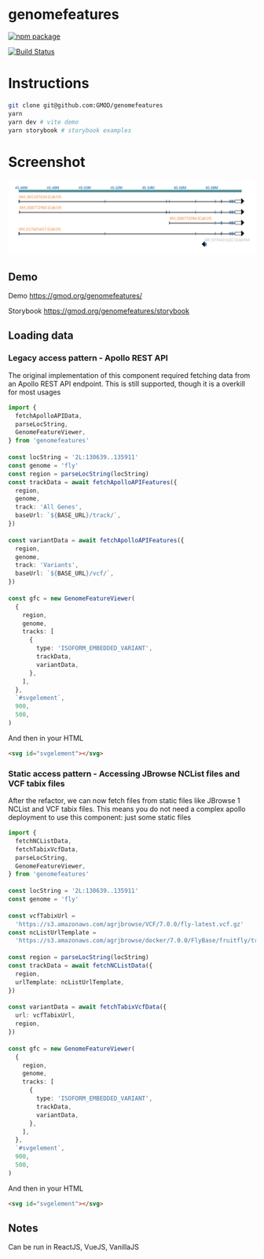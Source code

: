 # genomefeatures

[![npm package][npm-badge]][npm]

[![Build Status](https://img.shields.io/github/actions/workflow/status/GMOD/genomefeatures/push.yml?branch=main)](https://github.com/GMOD/genomefeatures/actions?query=branch%3Amain+workflow%3APush+)

[npm-badge]: https://img.shields.io/npm/v/genomefeatures.png?style=flat-square
[npm]: https://www.npmjs.com/package/genomefeatures

# Instructions

```bash
git clone git@github.com:GMOD/genomefeatures
yarn
yarn dev # vite demo
yarn storybook # storybook examples
```

# Screenshot

![Example 1](images/ExampleIsoform1.png)

## Demo

Demo https://gmod.org/genomefeatures/

Storybook https://gmod.org/genomefeatures/storybook

## Loading data

### Legacy access pattern - Apollo REST API

The original implementation of this component required fetching data from an
Apollo REST API endpoint. This is still supported, though it is a overkill for
most usages

```typescript
import {
  fetchApolloAPIData,
  parseLocString,
  GenomeFeatureViewer,
} from 'genomefeatures'

const locString = '2L:130639..135911'
const genome = 'fly'
const region = parseLocString(locString)
const trackData = await fetchApolloAPIFeatures({
  region,
  genome,
  track: 'All Genes',
  baseUrl: `${BASE_URL}/track/`,
})

const variantData = await fetchApolloAPIFeatures({
  region,
  genome,
  track: 'Variants',
  baseUrl: `${BASE_URL}/vcf/`,
})

const gfc = new GenomeFeatureViewer(
  {
    region,
    genome,
    tracks: [
      {
        type: 'ISOFORM_EMBEDDED_VARIANT',
        trackData,
        variantData,
      },
    ],
  },
  `#svgelement`,
  900,
  500,
)
```

And then in your HTML

```html
<svg id="svgelement"></svg>
```

### Static access pattern - Accessing JBrowse NCList files and VCF tabix files

After the refactor, we can now fetch files from static files like JBrowse 1
NCList and VCF tabix files. This means you do not need a complex apollo
deployment to use this component: just some static files

```typescript
import {
  fetchNCListData,
  fetchTabixVcfData,
  parseLocString,
  GenomeFeatureViewer,
} from 'genomefeatures'

const locString = '2L:130639..135911'
const genome = 'fly'

const vcfTabixUrl =
  'https://s3.amazonaws.com/agrjbrowse/VCF/7.0.0/fly-latest.vcf.gz'
const ncListUrlTemplate =
  'https://s3.amazonaws.com/agrjbrowse/docker/7.0.0/FlyBase/fruitfly/tracks/All_Genes/{refseq}/trackData.jsonz'

const region = parseLocString(locString)
const trackData = await fetchNCListData({
  region,
  urlTemplate: ncListUrlTemplate,
})

const variantData = await fetchTabixVcfData({
  url: vcfTabixUrl,
  region,
})

const gfc = new GenomeFeatureViewer(
  {
    region,
    genome,
    tracks: [
      {
        type: 'ISOFORM_EMBEDDED_VARIANT',
        trackData,
        variantData,
      },
    ],
  },
  `#svgelement`,
  900,
  500,
)
```

And then in your HTML

```html
<svg id="svgelement"></svg>
```

## Notes

Can be run in ReactJS, VueJS, VanillaJS
